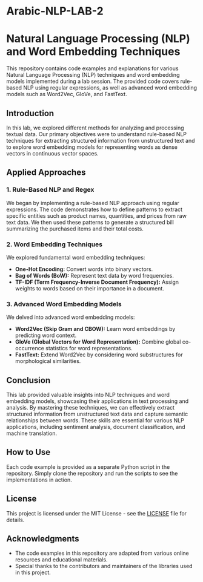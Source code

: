 # Arabic-NLP-LAB-2
# Natural Language Processing (NLP) and Word Embedding Techniques

This repository contains code examples and explanations for various Natural Language Processing (NLP) techniques and word embedding models implemented during a lab session. The provided code covers rule-based NLP using regular expressions, as well as advanced word embedding models such as Word2Vec, GloVe, and FastText.

## Introduction

In this lab, we explored different methods for analyzing and processing textual data. Our primary objectives were to understand rule-based NLP techniques for extracting structured information from unstructured text and to explore word embedding models for representing words as dense vectors in continuous vector spaces.

## Applied Approaches

### 1. Rule-Based NLP and Regex

We began by implementing a rule-based NLP approach using regular expressions. The code demonstrates how to define patterns to extract specific entities such as product names, quantities, and prices from raw text data. We then used these patterns to generate a structured bill summarizing the purchased items and their total costs.

### 2. Word Embedding Techniques

We explored fundamental word embedding techniques:
- **One-Hot Encoding:** Convert words into binary vectors.
- **Bag of Words (BoW):** Represent text data by word frequencies.
- **TF-IDF (Term Frequency-Inverse Document Frequency):** Assign weights to words based on their importance in a document.

### 3. Advanced Word Embedding Models

We delved into advanced word embedding models:
- **Word2Vec (Skip Gram and CBOW):** Learn word embeddings by predicting word context.
- **GloVe (Global Vectors for Word Representation):** Combine global co-occurrence statistics for word representations.
- **FastText:** Extend Word2Vec by considering word substructures for morphological similarities.

## Conclusion

This lab provided valuable insights into NLP techniques and word embedding models, showcasing their applications in text processing and analysis. By mastering these techniques, we can effectively extract structured information from unstructured text data and capture semantic relationships between words. These skills are essential for various NLP applications, including sentiment analysis, document classification, and machine translation.

## How to Use

Each code example is provided as a separate Python script in the repository. Simply clone the repository and run the scripts to see the implementations in action.

## License

This project is licensed under the MIT License - see the [LICENSE](LICENSE) file for details.

## Acknowledgments

- The code examples in this repository are adapted from various online resources and educational materials.
- Special thanks to the contributors and maintainers of the libraries used in this project.
